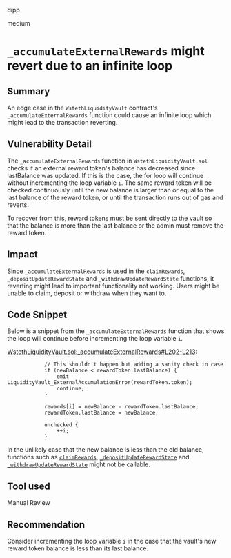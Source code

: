 dipp

medium

# ```_accumulateExternalRewards``` might revert due to an infinite loop

## Summary

An edge case in the ```WstethLiquidityVault``` contract's ```_accumulateExternalRewards``` function could cause an infinite loop which might lead to the transaction reverting.

## Vulnerability Detail

The ```_accumulateExternalRewards``` function in ```WstethLiquidityVault.sol``` checks if an external reward token's balance has decreased since lastBalance was updated. If this is the case, the for loop will continue without incrementing the loop variable ```i```.  The same reward token will be checked continuously until the new balance is larger than or equal to the last balance of the reward token, or until the transaction runs out of gas and reverts. 

To recover from this, reward tokens must be sent directly to the vault so that the balance is more than the last balance or the admin must remove the reward token.

## Impact

Since ```_accumulateExternalRewards``` is used in the ```claimRewards```, ```_depositUpdateRewardState``` and ```_withdrawUpdateRewardState``` functions, it reverting might lead to important functionality not working. Users might be unable to claim, deposit or withdraw when they want to.

## Code Snippet

Below is a snippet from the ```_accumulateExternalRewards``` function that shows the loop will continue before incrementing the loop variable ```i```.

[WstethLiquidityVault.sol:_accumulateExternalRewards#L202-L213](https://github.com/sherlock-audit/2023-02-olympus/blob/main/src/policies/lending/WstethLiquidityVault.sol#L202-L213):
```solidity
            // This shouldn't happen but adding a sanity check in case
            if (newBalance < rewardToken.lastBalance) {
                emit LiquidityVault_ExternalAccumulationError(rewardToken.token);
                continue;
            }

            rewards[i] = newBalance - rewardToken.lastBalance;
            rewardToken.lastBalance = newBalance;

            unchecked {
                ++i;
            }
```

In the unlikely case that the new balance is less than the old balance, functions such as [```claimRewards```](https://github.com/sherlock-audit/2023-02-olympus/blob/main/src/policies/lending/abstracts/SingleSidedLiquidityVault.sol#L292), [```_depositUpdateRewardState```](https://github.com/sherlock-audit/2023-02-olympus/blob/main/src/policies/lending/abstracts/SingleSidedLiquidityVault.sol#L512) and [```_withdrawUpdateRewardState```](https://github.com/sherlock-audit/2023-02-olympus/blob/main/src/policies/lending/abstracts/SingleSidedLiquidityVault.sol#L572) might not be callable.

## Tool used

Manual Review

## Recommendation

Consider incrementing the loop variable ```i``` in the case that the vault's new reward token balance is less than its last balance.